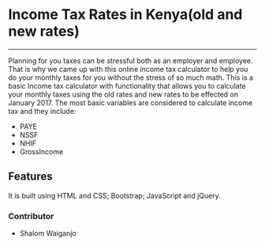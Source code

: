 # Income Tax Rates in Kenya(old and new rates)
----------------------------------------------------------------------------------------------------
Planning for you taxes can be stressful both as an employer and employee. That is why we came up with this online income tax calculator to help you do your monthly taxes for you without the stress of so much math.
This is a basic Income tax calculator with functionality that allows you to calculate your monthly taxes using the old rates and new rates to be effected on January 2017.
The most basic variables are considered to calculate income tax and they include: 
 - PAYE
 - NSSF
 - NHIF
 - GrossIncome
 
## Features

It is built using HTML and CSS; Bootstrap; JavaScript and jQuery.


### Contributor
 - Shalom Waiganjo